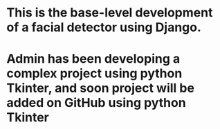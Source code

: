 # This is the base-level development of a facial detector using Django.
# Admin has been developing a complex project using python Tkinter, and soon project will be added on GitHub  using python Tkinter
